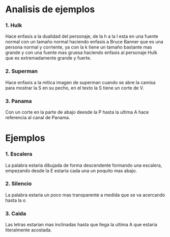 # Analisis de ejemplos

### 1. Hulk
Hace enfasis a la dualidad del personaje, de la h a la l esta en una fuente normal con un tamaño normal haciendo enfasis a Bruce Banner que es una persona normal y corriente, ya con la k tiene un tamaño bastante mas grande y con una fuente mas gruesa haciendo enfasis al personaje Hulk que es extremadamente grande y fuerte.

### 2. Superman
Hace enfasis a la mitica imagen de superman cuando se abre la camisa para mostrar la S en su pecho, en el texto la S tiene un corte de V.

### 3. Panama
Con un corte en la parte de abajo deesde la P hasta la ultima A hace referencia al canal de Panama.

# Ejemplos

### 1. Escalera
La palabra estaria dibujada de forma descendente formando una escalera, empezando desde la E estaria cada una un poquito mas abajo.

### 2. Silencio
La palabra estaria un poco mas transparente a medida que se va acercando hasta la o

### 3. Caida
Las letras estarian mas inclinadas hasta que llega la ultima A que estaria literalmente acostada.
